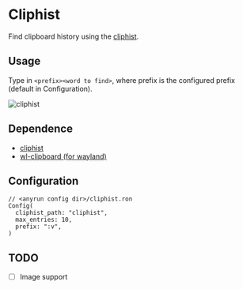 # Cliphist

Find clipboard history using the [cliphist](https://github.com/sentriz/cliphist).

## Usage

Type in `<prefix><word to find>`, where prefix is the configured prefix (default in Configuration).

![cliphist](https://github.com/wuliuqii/anyrun-plugins/assets/34090258/eefe24c1-1ee9-4128-83d8-d7282b397095)

## Dependence

- [cliphist](https://github.com/sentriz/cliphist)
- [wl-clipboard (for wayland)](https://github.com/bugaevc/wl-clipboard)

## Configuration

```ron
// <anyrun config dir>/cliphist.ron
Config(
  cliphist_path: "cliphist",
  max_entries: 10, 
  prefix: ":v",
)
```

## TODO

- [ ] Image support

